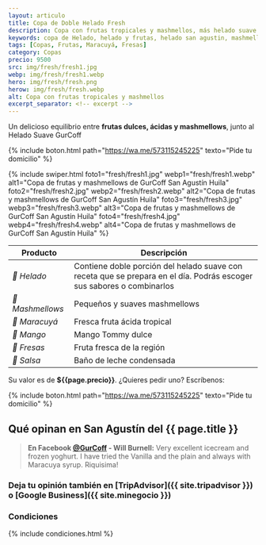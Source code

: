 ```yaml
---
layout: articulo
title: Copa de Doble Helado Fresh
description: Copa con frutas tropicales y mashmellos, más helado suave GurCoff
keywords: copa de Helado, helado y frutas, helado san agustin, mashmellos san agustin, frutas san agustin
tags: [Copas, Frutas, Maracuyá, Fresas]
category: Copas
precio: 9500
src: img/fresh/fresh1.jpg
webp: img/fresh/fresh1.webp
hero: img/fresh/fresh.png
herow: img/fresh/fresh.webp
alt: Copa con frutas tropicales y mashmellos
excerpt_separator: <!-- excerpt -->
---
```

Un delicioso equilibrio entre **frutas dulces, ácidas y mashmellows**, junto al Helado Suave GurCoff

<!-- excerpt -->

{% include boton.html path="https://wa.me/573115245225" texto="Pide tu domicilio" %}

<!-- Swiper -->
{% include swiper.html foto1="fresh/fresh1.jpg" webp1="fresh/fresh1.webp" alt1="Copa de frutas y mashmellows de GurCoff San Agustín Huila" foto2="fresh/fresh2.jpg" webp2="fresh/fresh2.webp" alt2="Copa de frutas y mashmellows de GurCoff San Agustín Huila" foto3="fresh/fresh3.jpg" webp3="fresh/fresh3.webp" alt3="Copa de frutas y mashmellows de GurCoff San Agustín Huila" foto4="fresh/fresh4.jpg" webp4="fresh/fresh4.webp" alt4="Copa de frutas y mashmellows de GurCoff San Agustín Huila" %}

| Producto | Descripción |
| ----------- | ------ |
| *🍦 Helado* | Contiene doble porción del helado suave con receta que se prepara en el día. Podrás escoger sus sabores o combinarlos |
| *🍡 Mashmellows* | Pequeños y suaves mashmellows |
| *🍋 Maracuyá* | Fresca fruta ácida tropical |
| *🥭 Mango* | Mango Tommy dulce |
| *🍓 Fresas* | Fruta fresca de la región |
| *🍶 Salsa* | Baño de leche condensada |

Su valor es de **${{page.precio}}**. ¿Quieres pedir uno? Escríbenos:

{% include boton.html path="https://wa.me/573115245225" texto="Pide tu domicilio" %}

## Qué opinan en San Agustín del {{ page.title }}

> **En Facebook [@GurCoff]({{site.facebook}}) - Will Burnell:** Very excellent icecream and frozen yoghurt. I have tried the Vanilla and the plain and always with Maracuya syrup. Riquisima!

### Deja tu opinión también en [TripAdvisor]({{ site.tripadvisor }}) o [Google Business]({{ site.minegocio }})

### Condiciones

{% include condiciones.html %}
